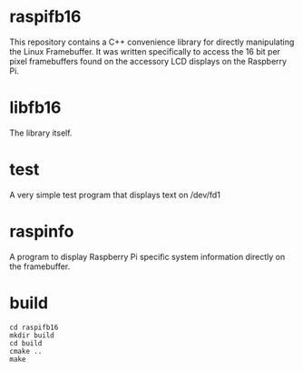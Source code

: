 # raspifb16
This repository contains a C++ convenience library for directly manipulating
the Linux Framebuffer. It was written specifically to access the 16 bit per
pixel framebuffers found on the accessory LCD displays on the Raspberry Pi.

# libfb16
The library itself.

# test
A very simple test program that displays text on /dev/fd1

# raspinfo
A program to display Raspberry Pi specific system information directly on
the framebuffer.

# build
    cd raspifb16
    mkdir build
    cd build
    cmake ..
    make

